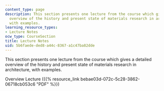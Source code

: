 ```yaml
---
content_type: page
description: This section presents one lecture from the course which gives a detailed
  overview of the history and present state of materials research in architecture,
  with examples.
learning_resource_types:
- Lecture Notes
ocw_type: CourseSection
title: Lecture Notes
uid: 5b6faede-ded8-a44c-8367-a1c47ba82dde
---
```


This section presents one lecture from the course which gives a detailed overview of the history and present state of materials research in architecture, with examples.

Overview Lecture ({{% resource_link bebae03d-072c-5c28-3862-06718cb053c6 "PDF" %}})
